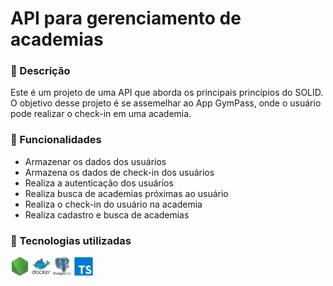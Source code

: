 <h1>API para gerenciamento de academias</h1>
<h3>&#128214 Descrição</h3>
<p>Este é um projeto de uma API que aborda os principais princípios do SOLID. O objetivo desse projeto é se assemelhar ao App GymPass, onde o usuário pode realizar o check-in em uma academia.</p>
<h3>&#128296 Funcionalidades</h3>
<ul>
  <li>Armazenar os dados dos usuários</li>
  <li>Armazena os dados de check-in dos usuários</li>
  <li>Realiza a autenticação dos usuários</li>
  <li>Realiza busca de academias próximas ao usuário</li>
  <li>Realiza o check-in do usuário na academia</li>
  <li>Realiza cadastro e busca de academias</li>
</ul>
<h3>&#128225 Tecnologias utilizadas</h3>
<div display="flex">
<img width="30px" src="https://raw.githubusercontent.com/devicons/devicon/master/icons/nodejs/nodejs-original.svg" alt="node"/>
<img width="30px" src="https://raw.githubusercontent.com/devicons/devicon/55609aa5bd817ff167afce0d965585c92040787a/icons/docker/docker-original-wordmark.svg" alt="docker"/>
<img width="30px" src="https://raw.githubusercontent.com/devicons/devicon/55609aa5bd817ff167afce0d965585c92040787a/icons/postgresql/postgresql-original-wordmark.svg" alt='postgresql'/>
<img width="30px" src="https://raw.githubusercontent.com/devicons/devicon/55609aa5bd817ff167afce0d965585c92040787a/icons/typescript/typescript-original.svg" alt="typescript"/>
</div>
